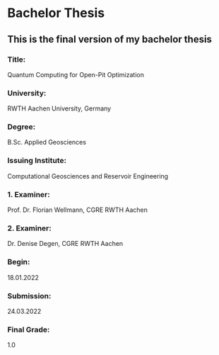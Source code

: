# Bachelor Thesis

## This is the final version of my bachelor thesis 

### Title:
Quantum Computing for Open-Pit Optimization
### University:
RWTH Aachen University, Germany
### Degree:
B.Sc. Applied Geosciences
### Issuing Institute:
Computational Geosciences and Reservoir Engineering
### 1. Examiner:
Prof. Dr. Florian Wellmann, CGRE RWTH Aachen
### 2. Examiner:
Dr. Denise Degen, CGRE RWTH Aachen
### Begin:
18.01.2022
### Submission:
24.03.2022
### Final Grade:
1.0
